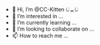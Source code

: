 - 👋 Hi, I’m @CC-Kitten චᆽච
- 👀 I’m interested in ...
- 🌱 I’m currently learning ...
- 💞️ I’m looking to collaborate on ...
- 📫 How to reach me ...

<!---
CC-Kitten/CC-Kitten is a ✨ special ✨ repository because its `README.md` (this file) appears on your GitHub profile.
You can click the Preview link to take a look at your changes.
--->
